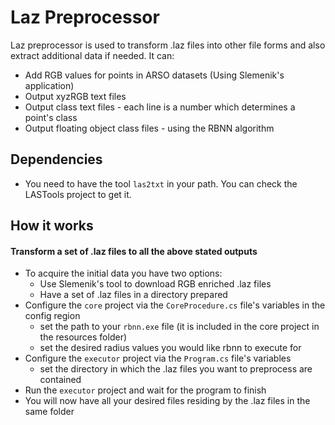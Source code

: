 # Laz Preprocessor

Laz preprocessor is used to transform .laz files into other file forms and also extract additional
data if needed. It can:

- Add RGB values for points in ARSO datasets (Using Slemenik's application)
- Output xyzRGB text files
- Output class text files - each line is a number which determines a point's class
- Output floating object class files - using the RBNN algorithm

## Dependencies

- You need to have the tool ```las2txt``` in your path. You can check the LASTools project to get it.

## How it works

#### Transform a set of .laz files to all the above stated outputs

- To acquire the initial data you have two options:
    - Use Slemenik's tool to download RGB enriched .laz files
    - Have a set of .laz files in a directory prepared
- Configure the ```core``` project via the ```CoreProcedure.cs``` file's variables in the config region
    - set the path to your ```rbnn.exe``` file (it is included in the core project in the resources folder)
    - set the desired radius values you would like rbnn to execute for
- Configure the ```executor``` project via the ```Program.cs``` file's variables
    - set the directory in which the .laz files you want to preprocess are contained
- Run the ```executor``` project and wait for the program to finish
- You will now have all your desired files residing by the .laz files in the same folder
